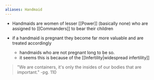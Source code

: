 ```yaml
---
aliases: Handmaid
---
```


- Handmaids are women of lesser [[Power]] (basically none) who are assigned to [[Commanders]] to bear their children

- if a handmaid is pregnant they become far more valuable and are treated accordingly 
	- handmaids who are not pregnant long to be so.
	- it seems this is because of the [[Infertility|widespread infertility]]

>"We are containers, it's only the insides of our bodies that are important."
> -pg. 110